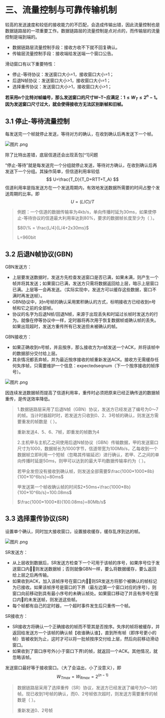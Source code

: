 # 三、流量控制与可靠传输机制

较高的发送速度和较低的接收能力的不匹配，会造成传输出错，因此流量控制也是数据链路层的一项重要工作。数据链路层的流量控制是点对点的，而传输层的流量控制是端到端的。

- 数据链路层流量控制手段：接收方收不下就不回复确认。
- 传输层流量控制手段：接收端给发送端一个窗口公告。

滑动窗口有以下重要特性：

- 停止-等待协议：发送窗口大小=1，接收窗口大小=1；
- 后退N帧协议：发送窗口大小>1，接收窗口大小=1；
- 选择重传协议：发送窗口大小>1，接收窗口大小>1；

**若采用n个比特对帧编号，那么发送窗口的尺寸W~T~应满足：$1≤W_T≤2^n-1$。因为发送窗口尺寸过大，就会使得接收方无法区别新帧和旧帧。**

## 3.1 停止-等待流量控制

每发送完一个帧就停止发送，等待对方的确认，在收到确认后再发送下一个帧。

![图片.png](https://upload-images.jianshu.io/upload_images/26868451-095f1607c9e13d5e.png?imageMogr2/auto-orient/strip%7CimageView2/2/w/1240)

除了比特出差错，底层信道还会出现丢包[^1]问题

“停止-等待”就是每发送完一个分组就停止发送，等待对方确认，在收到确认后再发送下一个分组。其操作简单，但信道利用率较低
$$
U=\frac{T_D}{T_D+RTT+T_A}
$$
信道利用率是指发送方在一个发送周期内，有效地发送数据所需要的时间占整个发送周期的比率。即
$$
U=(L/C)/T
$$

>例题：一个信道的数据传输率为4kb/s，单向传播时延为30ms，如果使停止-等待协议的信道最大利用率达到80%，要求的数据帧长度至少为（ ）。
>
>$80\% = \frac{L/4}{L/4+2x30ms}$
>
>L=960bit

## 3.2 后退N帧协议(GBN)

GBN发送方：

- 上层要发送数据时，发送方先检查发送窗口是否已满，如果未满，则产生一个帧并将其发送；如果窗口已满，发送方只需将数据返回给上层，暗示上层窗口已满。上层等一会再发送。（实际实现中，发送方可以缓存这些数据，窗口不满时再发送帧）。
- GBN协议中，对n号帧的确认采用累积确认的方式，标明接收方已经收到n号帧和它之前的全部帧。
- 协议的名字为后退N帧/回退N帧，来源于出现丢失和时延过长帧时发送方的行为。就像在停等协议中一样，定时器将再次用于恢复数据帧或确认帧的丢失。如果出现超时，发送方重传所有已发送但未被确认的帧。

GBN接收方：

- 如果正确收到n号帧，并且按序，那么接收方为n帧发送一个ACK，并将该帧中的数据部分交付给上层。
- 其余情况都丢弃帧，并为最近按序接收的帧重新发送ACK。接收方无需缓存任何失序帧，只需要维护一个信息：expectedseqnum（下一个按序接收的帧序号）。

![图片.png](https://upload-images.jianshu.io/upload_images/26868451-7f3308f6f2bb1982.png?imageMogr2/auto-orient/strip%7CimageView2/2/w/1240)

因连续发送数据帧而提高了信道利用率，重传时必须把原来已经正确传送的数据帧重传，是传送效率降低。

>1.数据链路层采用了后退N帧（GBN）协议，发送方已经发送了编号为0～7的帧。当计时器超时时，若发送方只收到0、2、3号帧的确认，则发送方需要重发的帧数是（ ）。
>
>重新发送4、5、6、7帧，即重发的帧数为4
>
>2.主机甲与主机乙之间使用后退N帧协议（GBN）传输数据，甲的发送窗口尺寸为1000，数据帧长为1000字节，信道带宽为100Mb/s，乙每收到一个数据帧立即利用一个短帧（忽略其传输延迟）进行确认，若甲、乙之间的单向传播时延是50ms，则甲可以达到的最大平均数据传输率约为（ ）。
>
>若甲全发但没有接收到确认帧，则发送全部需要$\frac{1000*1000*8b}{100*10^6b/s}=80ms$
>
>甲发送第一个帧收确认帧的时间$2*50ms+\frac{1000*8b}{100*10^6b/s}=100.08ms$
>
>$\frac{1000*1000*8}{100.08ms}=80Mb/s$

## 3.3 选择重传协议(SR)

设置单个确认，同时加大接收窗口，设置接收缓存，缓存乱序到达的帧。

![图片.png](https://upload-images.jianshu.io/upload_images/26868451-bb3eec4d70391bc6.png?imageMogr2/auto-orient/strip%7CimageView2/2/w/1240)

SR发送方：

- 从上层收到数据后，SR发送方检查下一个可用于该帧的序号，如果序号位于发送窗口内􀀀，则发送数据帧；否则就像GBN一样，要么将数据缓存，要么返回给上层之后再传输。
- 如果收到ACK，加入该帧序号在窗口内􀀀，则SR发送方将那个被确认的帧标记为已接收。如果该帧序号是窗口的下界（最左边第一个窗口对应的序号），则窗口向前移动到具有最小序号的未确认帧处。如果窗口移动了并且有序号在窗口内􀀀的未发送帧，则发送这些帧。
- 每个帧都有自己的定时器，一个超时事件发生后只重传一个帧。

SR接收方：

- SR接收方将确认一个正确接收的帧而不管其是否按序。失序的帧将被缓存，并返回给发送方一个该帧的确认帧【收谁确认谁】，直到所有帧（即序号更小的帧）皆被收到为止，这时才可以将一批帧按序交付给上层，然后向前移动滑动窗口。
- 如果收到了窗口序号外(小于窗口下界)的帧，就返回一个ACK。其他情况，就忽略该帧。

发送窗口最好等于接收窗口。（大了会溢出，小了没意义），即
$$
W_{Tmax}=W_{Rmax}=2^{(n−1)}
$$

>数据链路层采用了选择重传（SR）协议，发送方已经发送了编号为0～3的帧。现已收到1号帧的确认，而0、2号帧依次超时，则发送方需要重传的帧数是（ ）。
>
>重新发送0、2号帧

# 